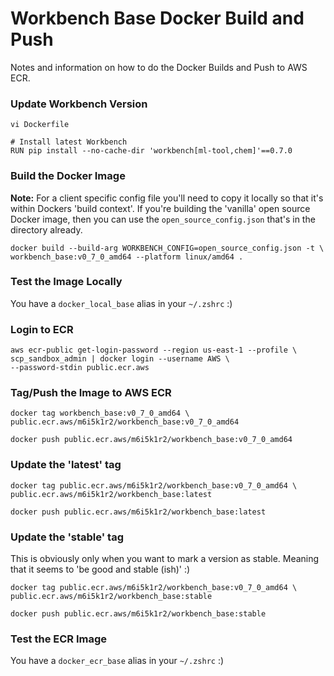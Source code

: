 # Workbench Base Docker Build and Push

Notes and information on how to do the Docker Builds and Push to AWS ECR.

### Update Workbench Version
```
vi Dockerfile

# Install latest Workbench
RUN pip install --no-cache-dir 'workbench[ml-tool,chem]'==0.7.0
```

### Build the Docker Image
**Note:** For a client specific config file you'll need to copy it locally so that it's within Dockers 'build context'. If you're building the 'vanilla' open source Docker image, then you can use the `open_source_config.json` that's in the directory already.

```
docker build --build-arg WORKBENCH_CONFIG=open_source_config.json -t \
workbench_base:v0_7_0_amd64 --platform linux/amd64 .
```

### Test the Image Locally
You have a `docker_local_base` alias in your `~/.zshrc` :)

### Login to ECR
```
aws ecr-public get-login-password --region us-east-1 --profile \
scp_sandbox_admin | docker login --username AWS \
--password-stdin public.ecr.aws
```
### Tag/Push the Image to AWS ECR
```
docker tag workbench_base:v0_7_0_amd64 \
public.ecr.aws/m6i5k1r2/workbench_base:v0_7_0_amd64
```
```
docker push public.ecr.aws/m6i5k1r2/workbench_base:v0_7_0_amd64
```

### Update the 'latest' tag
```
docker tag public.ecr.aws/m6i5k1r2/workbench_base:v0_7_0_amd64 \
public.ecr.aws/m6i5k1r2/workbench_base:latest
```
```
docker push public.ecr.aws/m6i5k1r2/workbench_base:latest
```

### Update the 'stable' tag
This is obviously only when you want to mark a version as stable. Meaning that it seems to 'be good and stable (ish)' :)

```
docker tag public.ecr.aws/m6i5k1r2/workbench_base:v0_7_0_amd64 \
public.ecr.aws/m6i5k1r2/workbench_base:stable
```
```
docker push public.ecr.aws/m6i5k1r2/workbench_base:stable
```

### Test the ECR Image
You have a `docker_ecr_base` alias in your `~/.zshrc` :)


